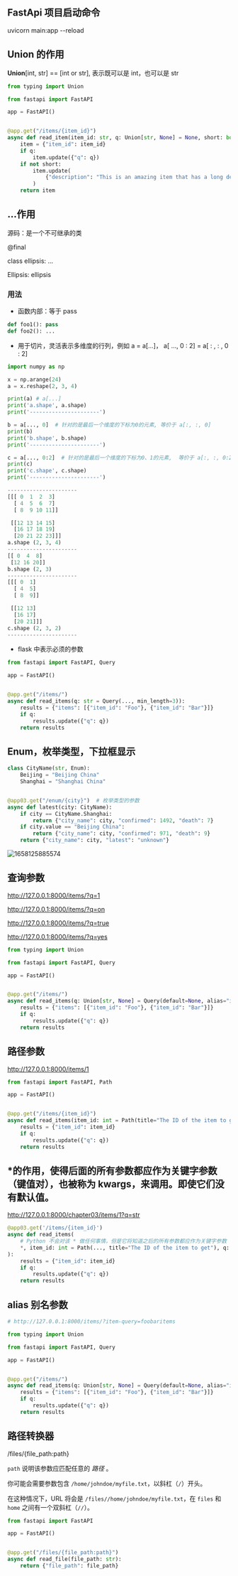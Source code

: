 ## FastApi 项目启动命令

uvicorn main:app --reload

## Union 的作用

**Union**[int, str] == [int or str], 表示既可以是 int，也可以是 str

```python
from typing import Union

from fastapi import FastAPI

app = FastAPI()


@app.get("/items/{item_id}")
async def read_item(item_id: str, q: Union[str, None] = None, short: bool = False):
    item = {"item_id": item_id}
    if q:
        item.update({"q": q})
    if not short:
        item.update(
            {"description": "This is an amazing item that has a long description"}
        )
    return item

```

## ...作用

源码：是一个不可继承的类

@final

class ellipsis: ...

Ellipsis: ellipsis

### 用法

- 函数内部：等于 pass

```python
def foo1(): pass
def foo2(): ...
```

- 用于切片，灵活表示多维度的行列，例如 a = a[...]， a[ ..., 0 : 2] = a[ : , : , 0 : 2]

```python
import numpy as np

x = np.arange(24)
a = x.reshape(2, 3, 4)

print(a) # a[...]
print('a.shape', a.shape)
print('----------------------')

b = a[..., 0]  # 针对的是最后一个维度的下标为0的元素, 等价于 a[:, :, 0]
print(b)
print('b.shape', b.shape)
print('----------------------')

c = a[..., 0:2]  # 针对的是最后一个维度的下标为0、1的元素,  等价于 a[:, :, 0:2]
print(c)
print('c.shape', c.shape)
print('----------------------')

----------------------
[[[ 0  1  2  3]
  [ 4  5  6  7]
  [ 8  9 10 11]]

 [[12 13 14 15]
  [16 17 18 19]
  [20 21 22 23]]]
a.shape (2, 3, 4)
----------------------
[[ 0  4  8]
 [12 16 20]]
b.shape (2, 3)
----------------------
[[[ 0  1]
  [ 4  5]
  [ 8  9]]

 [[12 13]
  [16 17]
  [20 21]]]
c.shape (2, 3, 2)
----------------------
```

- flask 中表示必须的参数

```python
from fastapi import FastAPI, Query

app = FastAPI()


@app.get("/items/")
async def read_items(q: str = Query(..., min_length=3)):
    results = {"items": [{"item_id": "Foo"}, {"item_id": "Bar"}]}
    if q:
        results.update({"q": q})
    return results

```

## Enum，枚举类型，下拉框显示

```python
class CityName(str, Enum):
    Beijing = "Beijing China"
    Shanghai = "Shanghai China"


@app03.get("/enum/{city}")  # 枚举类型的参数
async def latest(city: CityName):
    if city == CityName.Shanghai:
        return {"city_name": city, "confirmed": 1492, "death": 7}
    if city.value == "Beijing China":
        return {"city_name": city, "confirmed": 971, "death": 9}
    return {"city_name": city, "latest": "unknown"}
```

![1658125885574](image/note/1658125885574.png)

## 查询参数

http://127.0.0.1:8000/items/?q=1

http://127.0.0.1:8000/items/?q=on

http://127.0.0.1:8000/items/?q=true

http://127.0.0.1:8000/items/?q=yes

```python
from typing import Union

from fastapi import FastAPI, Query

app = FastAPI()


@app.get("/items/")
async def read_items(q: Union[str, None] = Query(default=None, alias="item-query")):
    results = {"items": [{"item_id": "Foo"}, {"item_id": "Bar"}]}
    if q:
        results.update({"q": q})
    return results

```

## 路径参数

http://127.0.0.1:8000/items/1

```python
from fastapi import FastAPI, Path

app = FastAPI()


@app.get("/items/{item_id}")
async def read_items(item_id: int = Path(title="The ID of the item to get", gt=1, le=10), q: str):
    results = {"item_id": item_id}
    if q:
        results.update({"q": q})
    return results

```

## \*的作用，使得**后面的所有参数都应作为关键字参数（键值对），也被称为 kwargs，来调用。即使它们没有默认值。**

http://127.0.0.1:8000/chapter03/items/1?q=str

```python
@app03.get('/items/{item_id}')
async def read_items(
    # Python 不会对该 * 做任何事情，但是它将知道之后的所有参数都应作为关键字参数（键值对），也被称为 kwargs，来调用。即使它们没有默认值。
    *, item_id: int = Path(..., title="The ID of the item to get"), q: str
):
    results = {"item_id": item_id}
    if q:
        results.update({"q": q})
    return results
```

## alias 别名参数

```python
# http://127.0.0.1:8000/items/?item-query=foobaritems

from typing import Union

from fastapi import FastAPI, Query

app = FastAPI()


@app.get("/items/")
async def read_items(q: Union[str, None] = Query(default=None, alias="item-query")):
    results = {"items": [{"item_id": "Foo"}, {"item_id": "Bar"}]}
    if q:
        results.update({"q": q})
    return results
```

## 路径转换器

/files/{file_path:path}

`path` 说明该参数应匹配任意的 _路径_ 。

你可能会需要参数包含 `/home/johndoe/myfile.txt`，以斜杠（`/`）开头。

在这种情况下，URL 将会是 `/files//home/johndoe/myfile.txt`，在 `files` 和 `home` 之间有一个双斜杠（`//`）。

```python
from fastapi import FastAPI

app = FastAPI()


@app.get("/files/{file_path:path}")
async def read_file(file_path: str):
    return {"file_path": file_path}
```

